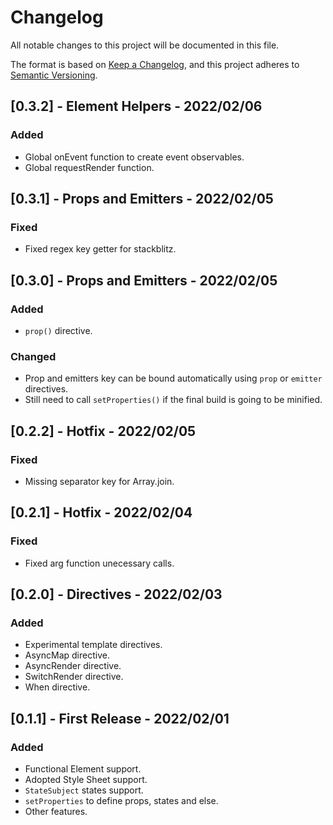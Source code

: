 # Changelog
All notable changes to this project will be documented in this file.

The format is based on [Keep a Changelog](https://keepachangelog.com/en/1.0.0/),
and this project adheres to [Semantic Versioning](https://semver.org/spec/v2.0.0.html).

## [0.3.2] - Element Helpers - 2022/02/06
### Added
- Global onEvent function to create event observables.
- Global requestRender function.

## [0.3.1] - Props and Emitters - 2022/02/05
### Fixed
- Fixed regex key getter for stackblitz.

## [0.3.0] - Props and Emitters - 2022/02/05
### Added
- `prop()` directive.

### Changed
- Prop and emitters key can be bound automatically using `prop` or `emitter` directives.
- Still need to call `setProperties()` if the final build is going to be minified.

## [0.2.2] - Hotfix - 2022/02/05
### Fixed
- Missing separator key for Array.join.

## [0.2.1] - Hotfix - 2022/02/04
### Fixed
- Fixed arg function unecessary calls.

## [0.2.0] - Directives - 2022/02/03
### Added
- Experimental template directives.
- AsyncMap directive.
- AsyncRender directive.
- SwitchRender directive.
- When directive.

## [0.1.1] - First Release - 2022/02/01
### Added
- Functional Element support.
- Adopted Style Sheet support.
- `StateSubject` states support.
- `setProperties` to define props, states and else.
- Other features.
